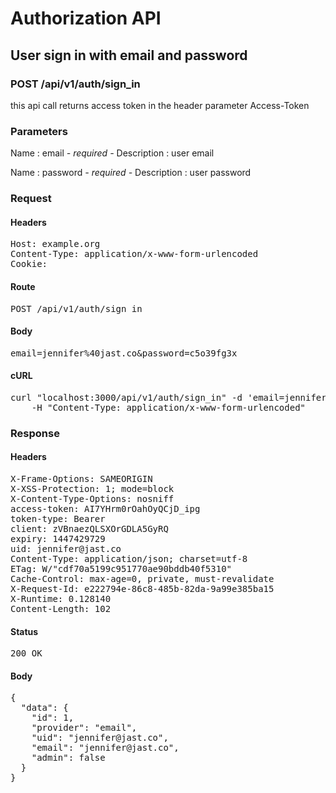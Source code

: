 # Authorization API

## User sign in with email and password

### POST /api/v1/auth/sign_in

this api call returns access token in the header parameter Access-Token

### Parameters

Name : email *- required -*
Description : user email

Name : password *- required -*
Description : user password

### Request

#### Headers

<pre>Host: example.org
Content-Type: application/x-www-form-urlencoded
Cookie: </pre>

#### Route

<pre>POST /api/v1/auth/sign_in</pre>

#### Body

<pre>email=jennifer%40jast.co&password=c5o39fg3x</pre>

#### cURL

<pre class="request">curl &quot;localhost:3000/api/v1/auth/sign_in&quot; -d &#39;email=jennifer%40jast.co&amp;password=c5o39fg3x&#39; -X POST \
	-H &quot;Content-Type: application/x-www-form-urlencoded&quot;</pre>

### Response

#### Headers

<pre>X-Frame-Options: SAMEORIGIN
X-XSS-Protection: 1; mode=block
X-Content-Type-Options: nosniff
access-token: AI7YHrm0rOahOyQCjD_ipg
token-type: Bearer
client: zVBnaezQLSXOrGDLA5GyRQ
expiry: 1447429729
uid: jennifer@jast.co
Content-Type: application/json; charset=utf-8
ETag: W/&quot;cdf70a5199c951770ae90bddb40f5310&quot;
Cache-Control: max-age=0, private, must-revalidate
X-Request-Id: e222794e-86c8-485b-82da-9a99e385ba15
X-Runtime: 0.128140
Content-Length: 102</pre>

#### Status

<pre>200 OK</pre>

#### Body

<pre>{
  "data": {
    "id": 1,
    "provider": "email",
    "uid": "jennifer@jast.co",
    "email": "jennifer@jast.co",
    "admin": false
  }
}</pre>

